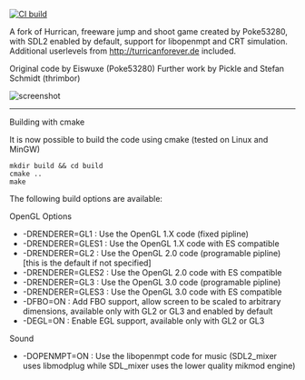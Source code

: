 [![CI build](https://github.com/drfiemost/Hurrican/actions/workflows/build.yml/badge.svg)](https://github.com/drfiemost/Hurrican/actions/workflows/build.yml)

A fork of Hurrican, freeware jump and shoot game created by Poke53280, with SDL2 enabled by default, support for libopenmpt and CRT simulation.
Additional userlevels from http://turricanforever.de included.

Original code by Eiswuxe (Poke53280)
Further work by Pickle and Stefan Schmidt (thrimbor)

![screenshot](https://github.com/drfiemost/Hurrican/wiki/images/level1.png)

---

Building with cmake

It is now possible to build the code using cmake (tested on Linux and MinGW)

    mkdir build && cd build
    cmake ..
    make

The following build options are available:

OpenGL Options
* -DRENDERER=GL1          : Use the OpenGL 1.X code (fixed pipline)
* -DRENDERER=GLES1        : Use the OpenGL 1.X code with ES compatible
* -DRENDERER=GL2          : Use the OpenGL 2.0 code (programable pipline) [this is the default if not specified]
* -DRENDERER=GLES2        : Use the OpenGL 2.0 code with ES compatible
* -DRENDERER=GL3          : Use the OpenGL 3.0 code (programable pipline)
* -DRENDERER=GLES3        : Use the OpenGL 3.0 code with ES compatible
* -DFBO=ON                : Add FBO support, allow screen to be scaled to arbitrary dimensions, available only with GL2 or GL3 and enabled by default
* -DEGL=ON                : Enable EGL support, available only with GL2 or GL3

Sound
* -DOPENMPT=ON            : Use the libopenmpt code for music (SDL2_mixer uses libmodplug while SDL_mixer uses the lower quality mikmod engine)

